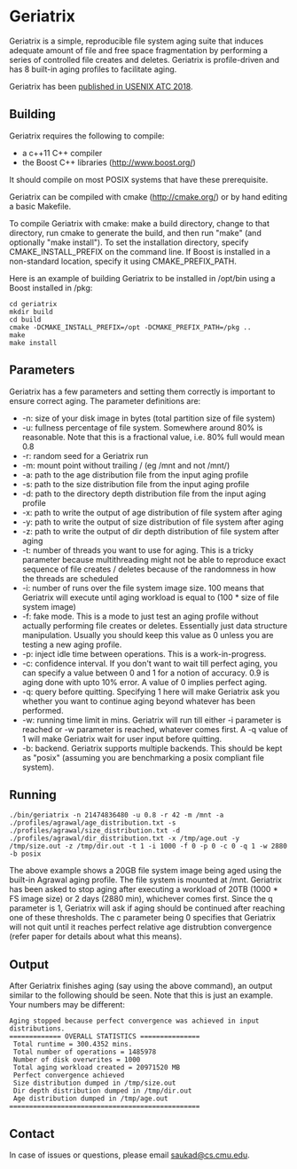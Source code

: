 # Geriatrix

Geriatrix is a simple, reproducible file system aging suite that induces
adequate amount of file and free space fragmentation by performing a series of
controlled file creates and deletes. Geriatrix is profile-driven and has 8
built-in aging profiles to facilitate aging.

Geriatrix has been [published in USENIX ATC 2018](http://cs.cmu.edu/~saukad/geriatrix.pdf).

## Building

Geriatrix requires the following to compile:
* a c++11 C++ compiler
* the Boost C++ libraries (http://www.boost.org/)

It should compile on most POSIX systems that have these prerequisite.

Geriatrix can be compiled with cmake (http://cmake.org/) or by
hand editing a basic Makefile.

To compile Geriatrix with cmake: make a build directory, change
to that directory, run cmake to generate the build, and then 
run "make" (and optionally "make install").  To set the 
installation directory, specify CMAKE_INSTALL_PREFIX on the 
command line.  If Boost is installed in a non-standard location,
specify it using CMAKE_PREFIX_PATH.

Here is an example of building Geriatrix to be installed in
/opt/bin using a Boost installed in /pkg:
```
cd geriatrix
mkdir build
cd build
cmake -DCMAKE_INSTALL_PREFIX=/opt -DCMAKE_PREFIX_PATH=/pkg ..
make
make install
```

## Parameters

Geriatrix has a few parameters and setting them correctly is important to
ensure correct aging. The parameter definitions are:

- -n: size of your disk image in bytes (total partition size of file system)
- -u: fullness percentage of file system. Somewhere around 80% is reasonable.
  Note that this is a fractional value, i.e. 80% full would mean 0.8
- -r: random seed for a Geriatrix run
- -m: mount point without trailing / (eg /mnt and not /mnt/)
- -a: path to the age distribution file from the input aging profile
- -s: path to the size distribution file from the input aging profile
- -d: path to the directory depth distribution file from the input aging profile
- -x: path to write the output of age distribution of file system after aging
- -y: path to write the output of size distribution of file system after aging
- -z: path to write the output of dir depth distribution of file system after
  aging
- -t: number of threads you want to use for aging. This is a tricky parameter
  because multithreading might not be able to reproduce exact sequence of file
  creates / deletes because of the randomness in how the threads are scheduled
- -i: number of runs over the file system image size. 100 means that Geriatrix
  will execute until aging workload is equal to (100 * size of file system
  image)
- -f: fake mode. This is a mode to just test an aging profile without actually
  performing file creates or deletes. Essentially just data structure
  manipulation. Usually you should keep this value as 0 unless you are testing
  a new aging profile.
- -p: inject idle time between operations. This is a work-in-progress.
- -c: confidence interval. If you don't want to wait till perfect aging, you
  can specify a value between 0 and 1 for a notion of accuracy. 0.9 is aging
  done with upto 10% error. A value of 0 implies perfect aging.
- -q: query before quitting. Specifying 1 here will make Geriatrix ask you
  whether you want to continue aging beyond whatever has been performed.
- -w: running time limit in mins. Geriatrix will run till either -i parameter
  is reached or -w parameter is reached, whatever comes first. A -q value of 1
  will make Geriatrix wait for user input before quitting.
- -b: backend. Geriatrix supports multiple backends. This should be kept as
  "posix" (assuming you are benchmarking a posix compliant file system).

## Running
```
./bin/geriatrix -n 21474836480 -u 0.8 -r 42 -m /mnt -a ./profiles/agrawal/age_distribution.txt -s ./profiles/agrawal/size_distribution.txt -d ./profiles/agrawal/dir_distribution.txt -x /tmp/age.out -y /tmp/size.out -z /tmp/dir.out -t 1 -i 1000 -f 0 -p 0 -c 0 -q 1 -w 2880 -b posix
```
The above example shows a 20GB file system image being aged using the built-in
Agrawal aging profile. The file system is mounted at /mnt. Geriatrix has been
asked to stop aging after executing a workload of 20TB (1000 * FS image size)
or 2 days (2880 min), whichever comes first. Since the q parameter is 1,
Geriatrix will ask if aging should be continued after reaching one of these
thresholds. The c parameter being 0 specifies that Geriatrix will not quit
until it reaches perfect relative age distrubtion convergence (refer paper for
details about what this means).

## Output

After Geriatrix finishes aging (say using the above command), an output similar
to the following should be seen. Note that this is just an example. Your
numbers may be different:
```
Aging stopped because perfect convergence was achieved in input distributions.
============= OVERALL STATISTICS ===============
 Total runtime = 300.4352 mins.
 Total number of operations = 1485978
 Number of disk overwrites = 1000
 Total aging workload created = 20971520 MB
 Perfect convergence achieved
 Size distribution dumped in /tmp/size.out
 Dir depth distribution dumped in /tmp/dir.out
 Age distribution dumped in /tmp/age.out
================================================
```

## Contact

In case of issues or questions, please email saukad@cs.cmu.edu.
